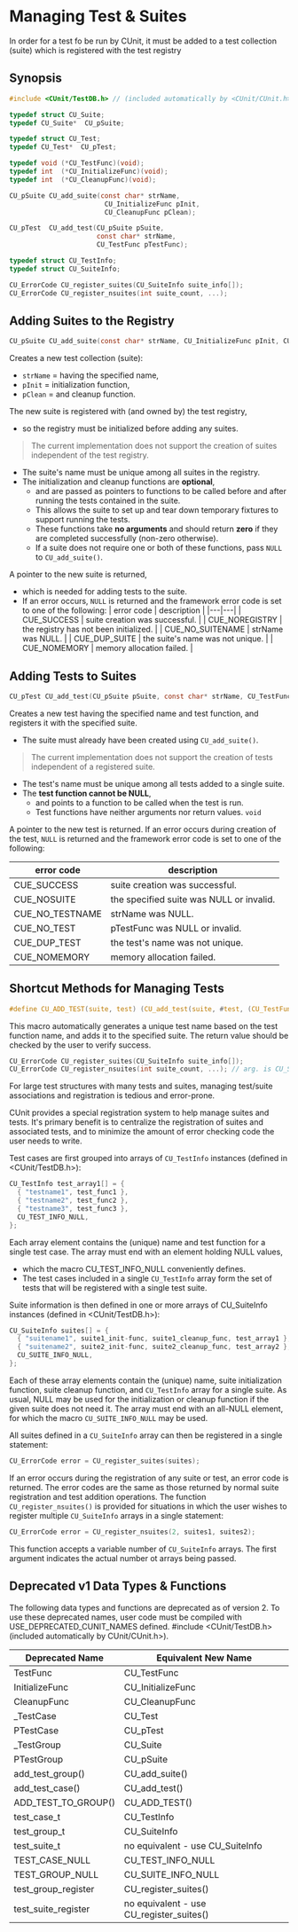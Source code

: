 # Managing Test & Suites

In order for a test fo be run by CUnit, it must be added to a test collection (suite) which is registered with the test registry

## Synopsis

```c
#include <CUnit/TestDB.h> // (included automatically by <CUnit/CUnit.h>)

typedef struct CU_Suite;
typedef CU_Suite*  CU_pSuite;

typedef struct CU_Test;
typedef CU_Test*  CU_pTest;

typedef void (*CU_TestFunc)(void);
typedef int  (*CU_InitializeFunc)(void);
typedef int  (*CU_CleanupFunc)(void);

CU_pSuite CU_add_suite(const char* strName,
                        CU_InitializeFunc pInit,
                        CU_CleanupFunc pClean);

CU_pTest  CU_add_test(CU_pSuite pSuite,
                      const char* strName,
                      CU_TestFunc pTestFunc);

typedef struct CU_TestInfo;
typedef struct CU_SuiteInfo;

CU_ErrorCode CU_register_suites(CU_SuiteInfo suite_info[]);
CU_ErrorCode CU_register_nsuites(int suite_count, ...);
```

##  Adding Suites to the Registry

```c
CU_pSuite CU_add_suite(const char* strName, CU_InitializeFunc pInit, CU_CleanupFunc pClean);
```

Creates a new test collection (suite): 
* `strName` = having the specified name, 
* `pInit` = initialization function, 
* `pClean` = and cleanup function. 

The new suite is registered with (and owned by) the test registry, 
* so the registry must be initialized before adding any suites.
> The current implementation does not support the creation of suites independent of the test registry.
* The suite's name must be unique among all suites in the registry.
* The initialization and cleanup functions are **optional**, 
  * and are passed as pointers to functions to be called before and after running the tests contained in the suite. 
  * This allows the suite to set up and tear down temporary fixtures to support running the tests. 
  * These functions take **no arguments** and should return **zero** if they are completed successfully (non-zero otherwise).
  * If a suite does not require one or both of these functions, pass `NULL` to `CU_add_suite()`.

A pointer to the new suite is returned, 
* which is needed for adding tests to the suite. 
* If an error occurs, `NULL` is returned and the framework error code is set to one of the following:
| error code | description |
|---|---|
| CUE_SUCCESS	| suite creation was successful. |
| CUE_NOREGISTRY | the registry has not been initialized. |
| CUE_NO_SUITENAME | strName was NULL. |
| CUE_DUP_SUITE	| the suite's name was not unique. |
| CUE_NOMEMORY | memory allocation failed. |

## Adding Tests to Suites

```c
CU_pTest CU_add_test(CU_pSuite pSuite, const char* strName, CU_TestFunc pTestFunc);
```

Creates a new test having the specified name and test function, and registers it with the specified suite.
* The suite must already have been created using `CU_add_suite()`.
> The current implementation does not support the creation of tests independent of a registered suite.
* The test's name must be unique among all tests added to a single suite.
* The **test function cannot be NULL**, 
  * and points to a function to be called when the test is run. 
  * Test functions have neither arguments nor return values. `void`

A pointer to the new test is returned.
If an error occurs during creation of the test, `NULL` is returned and the framework error code is set to one of the following:

| error code | description |
|---|---|
| CUE_SUCCESS | suite creation was successful. |
| CUE_NOSUITE | the specified suite was NULL or invalid. |
| CUE_NO_TESTNAME | strName was NULL. |
| CUE_NO_TEST | pTestFunc was NULL or invalid. |
| CUE_DUP_TEST | the test's name was not unique. |
| CUE_NOMEMORY | memory allocation failed. |

## Shortcut Methods for Managing Tests

```c
#define CU_ADD_TEST(suite, test) (CU_add_test(suite, #test, (CU_TestFunc)test))
```

This macro automatically generates a unique test name based on the test function name, and adds it to the specified suite.
The return value should be checked by the user to verify success.

```c
CU_ErrorCode CU_register_suites(CU_SuiteInfo suite_info[]);
CU_ErrorCode CU_register_nsuites(int suite_count, ...); // arg. is CU_SuiteInfo
```

For large test structures with many tests and suites, managing test/suite associations and registration is tedious and error-prone. 

CUnit provides a special registration system to help manage suites and tests.
It's primary benefit is to centralize the registration of suites and associated tests, and to minimize the amount of error checking code the user needs to write.

Test cases are first grouped into arrays of `CU_TestInfo` instances (defined in <CUnit/TestDB.h>):
```c
CU_TestInfo test_array1[] = {
  { "testname1", test_func1 },
  { "testname2", test_func2 },
  { "testname3", test_func3 },
  CU_TEST_INFO_NULL,
};
```

Each array element contains the (unique) name and test function for a single test case.
The array must end with an element holding NULL values,
* which the macro CU_TEST_INFO_NULL conveniently defines.
* The test cases included in a single `CU_TestInfo` array form the set of tests that will be registered with a single test suite.

Suite information is then defined in one or more arrays of CU_SuiteInfo instances (defined in <CUnit/TestDB.h>):
```c
CU_SuiteInfo suites[] = {
  { "suitename1", suite1_init-func, suite1_cleanup_func, test_array1 },
  { "suitename2", suite2_init-func, suite2_cleanup_func, test_array2 },
  CU_SUITE_INFO_NULL,
};
```
Each of these array elements contain the (unique) name, suite initialization function, suite cleanup function, and `CU_TestInfo` array for a single suite.
As usual, NULL may be used for the initialization or cleanup function if the given suite does not need it.
The array must end with an all-NULL element, for which the macro `CU_SUITE_INFO_NULL` may be used.

All suites defined in a `CU_SuiteInfo` array can then be registered in a single statement:
```c
CU_ErrorCode error = CU_register_suites(suites);
```

If an error occurs during the registration of any suite or test, an error code is returned. The error codes are the same as those returned by normal suite registration and test addition operations.
The function `CU_register_nsuites()` is provided for situations in which the user wishes to register multiple `CU_SuiteInfo` arrays in a single statement:
```c
CU_ErrorCode error = CU_register_nsuites(2, suites1, suites2);
```

This function accepts a variable number of `CU_SuiteInfo` arrays. The first argument indicates the actual number ot arrays being passed.

## Deprecated v1 Data Types & Functions
The following data types and functions are deprecated as of version 2. To use these deprecated names, user code must be compiled with USE_DEPRECATED_CUNIT_NAMES defined.
#include <CUnit/TestDB.h> (included automatically by CUnit/CUnit.h>).

| Deprecated Name	| Equivalent New Name |
|---|---|
| TestFunc | CU_TestFunc |
| InitializeFunc|CU_InitializeFunc|
|CleanupFunc|CU_CleanupFunc|
|_TestCase|CU_Test|
|PTestCase|CU_pTest|
|_TestGroup|CU_Suite|
|PTestGroup|CU_pSuite|
|add_test_group()|CU_add_suite()|
|add_test_case()|CU_add_test()|
|ADD_TEST_TO_GROUP()|CU_ADD_TEST()|
|test_case_t|CU_TestInfo|
|test_group_t|CU_SuiteInfo|
|test_suite_t|no equivalent - use CU_SuiteInfo|
|TEST_CASE_NULL|CU_TEST_INFO_NULL|
|TEST_GROUP_NULL|CU_SUITE_INFO_NULL|
|test_group_register|CU_register_suites()|
|test_suite_register|no equivalent - use CU_register_suites()|
